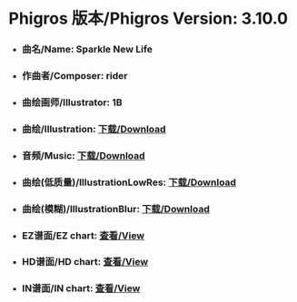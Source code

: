 
# Phigros 版本/Phigros Version:  3.10.0

- ### __曲名/Name:  Sparkle New Life__

- ### __作曲者/Composer:  rider__

- ### __曲绘画师/Illustrator:  1B__

- ### __曲绘/Illustration:  [下载/Download](https://github.com/Po6647A/WebAssests/releases/download/3.10.0/1045.png)__

- ### __音频/Music:  [下载/Download](https://github.com/Po6647A/WebAssests/releases/download/3.10.0/1731.ogg)__

- ### __曲绘(低质量)/IllustrationLowRes:  [下载/Download](https://github.com/Po6647A/WebAssests/releases/download/3.10.0/1537.png)__

- ### __曲绘(模糊)/IllustrationBlur:  [下载/Download](https://github.com/Po6647A/WebAssests/releases/download/3.10.0/0)__


- ### __EZ谱面/EZ chart:  [查看/View](./EZ.json/index.html)__

- ### __HD谱面/HD chart:  [查看/View](./HD.json/index.html)__

- ### __IN谱面/IN chart:  [查看/View](./IN.json/index.html)__
